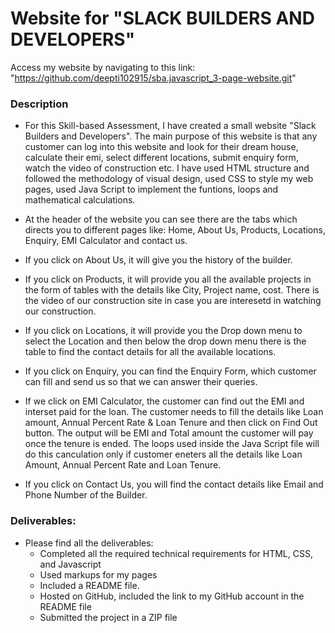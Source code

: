 # Website for "SLACK BUILDERS AND DEVELOPERS"
Access my website by navigating to this link: "https://github.com/deepti102915/sba.javascript_3-page-website.git"




### Description

* For this Skill-based Assessment, I have created a small website "Slack Builders and Developers". The main purpose of this website is that any customer can log into this website and look for their dream house, calculate their emi, select different locations, submit enquiry form, watch the video of construction etc. I have used HTML structure and followed the methodology of visual design, used CSS to style my web pages, used Java Script to implement the funtions, loops and mathematical calculations.

* At the header of the website you can see there are the tabs which directs you to different pages like: Home, About Us, Products, Locations, Enquiry, EMI Calculator and contact us.

* If you click on About Us, it will give you the history of the builder.

* If you click on Products, it will provide you all the available projects in the form of tables with the details like City, Project name, cost. There is the video of our construction site in case you are interesetd in watching our construction.

* If you click on Locations, it will provide you the Drop down menu to select the Location and then below the drop down menu there is the table to find the contact details for all the available locations.

* If you click on Enquiry, you can find the Enquiry Form, which customer can fill and send us so that we  can answer their queries.

* If we click on EMI Calculator, the customer can find out the EMI and interset paid for the loan. The customer needs to fill the details like Loan amount, Annual Percent Rate & Loan Tenure and then click on Find Out button. The output will be EMI and Total amount the customer will pay once the tenure is ended. The loops used inside the Java Script file will do this canculation only if customer eneters all the details like Loan Amount, Annual Percent Rate and Loan Tenure.

* If you click on Contact Us, you will find the contact details like Email and Phone Number of the Builder.


### Deliverables:
* Please find all the deliverables:
  * Completed all the required technical requirements for HTML, CSS, and Javascript
  * Used markups for my pages
  * Included a README file. 
  * Hosted on GitHub,  included the link to my GitHub account in the README file
  * Submitted the project in a ZIP file


